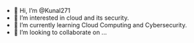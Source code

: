 - 👋 Hi, I’m @Kunal271
- 👀 I’m interested in cloud and its security.
- 🌱 I’m currently learning Cloud Computing and Cybersecurity.
- 💞️ I’m looking to collaborate on ...
